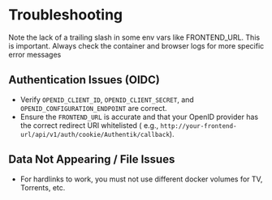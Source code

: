 # Troubleshooting

<note>
    Note the lack of a trailing slash in some env vars like FRONTEND_URL. This is important.
</note>

<tip>
    Always check the container and browser logs for more specific error messages
</tip>

## Authentication Issues (OIDC)

* Verify `OPENID_CLIENT_ID`, `OPENID_CLIENT_SECRET`, and `OPENID_CONFIGURATION_ENDPOINT` are correct.
* Ensure the `FRONTEND_URL` is accurate and that your OpenID provider has the correct redirect URI whitelisted (
  e.g., `http://your-frontend-url/api/v1/auth/cookie/Authentik/callback`).


## Data Not Appearing / File Issues

* For hardlinks to work, you must not use different docker volumes for TV, Torrents, etc.